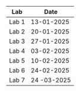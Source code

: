 | Lab   | Date        |
| ----- | ----------- |
| Lab 1 | 13-01-2025  |
| Lab 2 | 20-01-2025  |
| Lab 3 | 27-01-2025  |
| Lab 4 | 03-02-2025  |
| Lab 5 | 10-02-2025  |
| Lab 6 | 24-02-2025  |
| Lab 7 | 24 -03-2025 |
